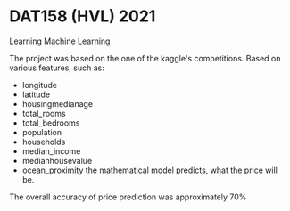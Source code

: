 # DAT158 (HVL) 2021
 Learning Machine Learning

The project was based on the one of the kaggle's competitions. 
Based on various features, such as:
- longitude
- latitude
- housingmedianage
- total_rooms
- total_bedrooms
- population
- households
- median_income
- medianhousevalue
- ocean_proximity
the mathematical model predicts, what the price will be.

The overall accuracy of price prediction was approximately 70%
